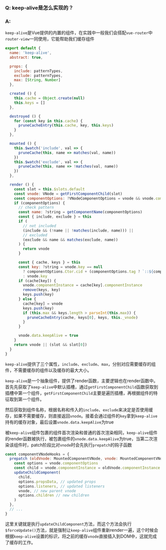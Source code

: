 ### Q: keep-alive是怎么实现的？

### A:
`keep-alive`是Vue提供的内置的组件，在实践中一般我们会搭配`vue-router`中`router-view`一同使用，它能帮助我们缓存组件

```js
export default {
  name: 'keep-alive',
  abstract: true,

  props: {
    include: patternTypes,
    exclude: patternTypes,
    max: [String, Number]
  },

  created () {
    this.cache = Object.create(null)
    this.keys = []
  },

  destroyed () {
    for (const key in this.cache) {
      pruneCacheEntry(this.cache, key, this.keys)
    }
  },

  mounted () {
    this.$watch('include', val => {
      pruneCache(this, name => matches(val, name))
    })
    this.$watch('exclude', val => {
      pruneCache(this, name => !matches(val, name))
    })
  },

  render () {
    const slot = this.$slots.default
    const vnode: VNode = getFirstComponentChild(slot)
    const componentOptions: ?VNodeComponentOptions = vnode && vnode.componentOptions
    if (componentOptions) {
      // check pattern
      const name: ?string = getComponentName(componentOptions)
      const { include, exclude } = this
      if (
        // not included
        (include && (!name || !matches(include, name))) ||
        // excluded
        (exclude && name && matches(exclude, name))
      ) {
        return vnode
      }

      const { cache, keys } = this
      const key: ?string = vnode.key == null
        ? componentOptions.Ctor.cid + (componentOptions.tag ? `::${componentOptions.tag}` : '')
        : vnode.key
      if (cache[key]) {
        vnode.componentInstance = cache[key].componentInstance
        remove(keys, key)
        keys.push(key)
      } else {
        cache[key] = vnode
        keys.push(key)
        if (this.max && keys.length > parseInt(this.max)) {
          pruneCacheEntry(cache, keys[0], keys, this._vnode)
        }
      }

      vnode.data.keepAlive = true
    }
    return vnode || (slot && slot[0])
  }
}
```

`keep-alive`提供了三个属性，`include`、`exclude`、`max`，分别对应需要缓存的组件，不需要缓存的组件以及缓存的最大大小。


`keep-alive`是一个抽象组件，提供了render函数，主要逻辑也在render函数中。首先先获取了`keep-alive`中默认插槽，通过`getFirstComponentChild`函数获取到插槽中第一个组件，`getFirstComponentChild`主要是遍历插槽，再根据组件的特征取到第一个组件。

然后获取到组件名称，根据名称和传入的`include`、`exclude`来决定是否使用缓存，如果不需要缓存，则直接返回`vnode`。接着会通过组件的`key`拿到`keep-alive`持有的缓存对象，最后设置`vnode.data.keepAlive`为true

被`keep-alive`组件包裹的组件首次渲染和普通的首次渲染相同，`keep-alive`组件的render函数被执行，被包裹组件的`vnode.data.keepAlive`为true，当第二次渲染该组件时，patch阶段比对`vnode`时会先执行`prepatch`的钩子函数
```js
const componentVNodeHooks = {
  prepatch (oldVnode: MountedComponentVNode, vnode: MountedComponentVNode) {
    const options = vnode.componentOptions
    const child = vnode.componentInstance = oldVnode.componentInstance
    updateChildComponent(
      child,
      options.propsData, // updated props
      options.listeners, // updated listeners
      vnode, // new parent vnode
      options.children // new children
    )
  },
  // ...
}
```
这里关键就是执行`updateChildComponent`方法，而这个方法会执行`$forceUpdate()`方法，就是强制让`keep-alive`组件重新render一遍，这个时候会根据`keep-alive`设置的标识，将之前的缓存`vnode`直接插入到DOM中，这就完成了缓存的工作。